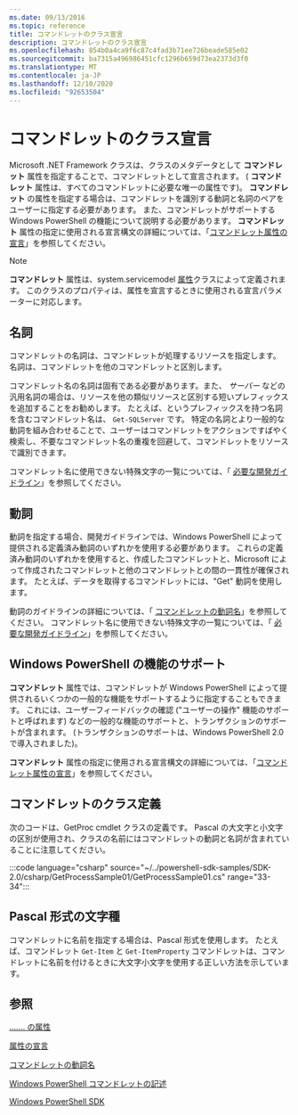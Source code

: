 ```yaml
---
ms.date: 09/13/2016
ms.topic: reference
title: コマンドレットのクラス宣言
description: コマンドレットのクラス宣言
ms.openlocfilehash: 854b0a4ca9f6c87c4fad3b71ee726beade585e02
ms.sourcegitcommit: ba7315a496986451cfc1296b659d73ea2373d3f0
ms.translationtype: MT
ms.contentlocale: ja-JP
ms.lasthandoff: 12/10/2020
ms.locfileid: "92653504"
---
```

# <a name="cmdlet-class-declaration"></a>コマンドレットのクラス宣言

Microsoft .NET Framework クラスは、クラスのメタデータとして **コマンドレット** 属性を指定することで、コマンドレットとして宣言されます。 ( **コマンドレット** 属性は、すべてのコマンドレットに必要な唯一の属性です)。
**コマンドレット** の属性を指定する場合は、コマンドレットを識別する動詞と名詞のペアをユーザーに指定する必要があります。 また、コマンドレットがサポートする Windows PowerShell の機能について説明する必要があります。 **コマンドレット** 属性の指定に使用される宣言構文の詳細については、「[コマンドレット属性の宣言](./cmdlet-attribute-declaration.md)」を参照してください。

> [!NOTE]
> **コマンドレット** 属性は、system.servicemodel [属性](/dotnet/api/System.Management.Automation.CmdletAttribute)クラスによって定義されます。 このクラスのプロパティは、属性を宣言するときに使用される宣言パラメーターに対応します。

## <a name="nouns"></a>名詞

コマンドレットの名詞は、コマンドレットが処理するリソースを指定します。 名詞は、コマンドレットを他のコマンドレットと区別します。

コマンドレット名の名詞は固有である必要があります。また、 *サーバー* などの汎用名詞の場合は、リソースを他の類似リソースと区別する短いプレフィックスを追加することをお勧めします。 たとえば、というプレフィックスを持つ名詞を含むコマンドレット名は、 `Get-SQLServer` です。 特定の名詞とより一般的な動詞を組み合わせることで、ユーザーはコマンドレットをアクションですばやく検索し、不要なコマンドレット名の重複を回避して、コマンドレットをリソースで識別できます。

コマンドレット名に使用できない特殊文字の一覧については、「 [必要な開発ガイドライン](./required-development-guidelines.md)」を参照してください。

## <a name="verbs"></a>動詞

動詞を指定する場合、開発ガイドラインでは、Windows PowerShell によって提供される定義済み動詞のいずれかを使用する必要があります。 これらの定義済み動詞のいずれかを使用すると、作成したコマンドレットと、Microsoft によって作成されたコマンドレットと他のコマンドレットとの間の一貫性が確保されます。 たとえば、データを取得するコマンドレットには、"Get" 動詞を使用します。

動詞のガイドラインの詳細については、「 [コマンドレットの動詞名](./approved-verbs-for-windows-powershell-commands.md)」を参照してください。 コマンドレット名に使用できない特殊文字の一覧については、「 [必要な開発ガイドライン](./required-development-guidelines.md)」を参照してください。

## <a name="supporting-windows-powershell-functionality"></a>Windows PowerShell の機能のサポート

**コマンドレット** 属性では、コマンドレットが Windows PowerShell によって提供されるいくつかの一般的な機能をサポートするように指定することもできます。 これには、ユーザーフィードバックの確認 ("ユーザーの操作" 機能のサポートと呼ばれます) などの一般的な機能のサポートと、トランザクションのサポートが含まれます。 (トランザクションのサポートは、Windows PowerShell 2.0 で導入されました)。

**コマンドレット** 属性の指定に使用される宣言構文の詳細については、「[コマンドレット属性の宣言](./cmdlet-attribute-declaration.md)」を参照してください。

## <a name="cmdlet-class-definition"></a>コマンドレットのクラス定義

次のコードは、GetProc cmdlet クラスの定義です。 Pascal の大文字と小文字の区別が使用され、クラスの名前にはコマンドレットの動詞と名詞が含まれていることに注意してください。

:::code language="csharp" source="~/../powershell-sdk-samples/SDK-2.0/csharp/GetProcessSample01/GetProcessSample01.cs" range="33-34":::

## <a name="pascal-casing"></a>Pascal 形式の文字種

コマンドレットに名前を指定する場合は、Pascal 形式を使用します。 たとえば、コマンドレット `Get-Item` と `Get-ItemProperty` コマンドレットは、コマンドレットに名前を付けるときに大文字小文字を使用する正しい方法を示しています。

## <a name="see-also"></a>参照

[....... の属性](/dotnet/api/System.Management.Automation.CmdletAttribute)

[属性の宣言](./cmdlet-attribute-declaration.md)

[コマンドレットの動詞名](./approved-verbs-for-windows-powershell-commands.md)

[Windows PowerShell コマンドレットの記述](./writing-a-windows-powershell-cmdlet.md)

[Windows PowerShell SDK](../windows-powershell-reference.md)
